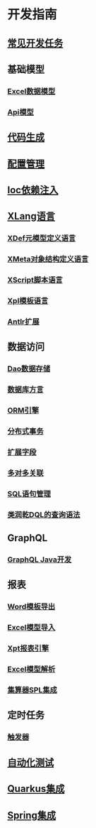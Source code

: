# 开发指南

## [常见开发任务](recipe/index.md)

## 基础模型

### [Excel数据模型](model/excel-model.md)

### [Api模型](model/api-model.md)

## [代码生成](codegen.md)

## [配置管理](config.md)

## [Ioc依赖注入](ioc.md)

## [XLang语言](xlang/index.md)

### [XDef元模型定义语言](xlang/xdef.md)
### [XMeta对象结构定义语言](xlang/xmeta.md)
### [XScript脚本语言](xlang/xscript.md)
### [Xpl模板语言](xlang/xpl.md)
### [Antlr扩展](xlang/antlr.md)

## 数据访问
### [Dao数据存储](orm/dao.md)
### [数据库方言](orm/dialect.md)
### [ORM引擎](orm/orm.md)
### [分布式事务](orm/tcc.md)
### [扩展字段](orm/ext-field.md)
### [多对多关联](orm/many-to-many.md)
### [SQL语句管理](orm/sql-lib.md)
### [类润乾DQL的查询语法](orm/dql.md)

## GraphQL
### [GraphQL Java开发](graphql/graphql-java.md)

## 报表
### [Word模板导出](report/word-template.md)
### [Excel模型导入](report/excel-import.md)
### [Xpt报表引擎](report/xpt-report.md)
### [Excel模型解析](report/excel-import.md)
### [集算器SPL集成](report/spl.md)

## 定时任务
### [触发器](job/trigger.md)


## [自动化测试](autotest.md)


## [Quarkus集成](quarkus.md)

## [Spring集成](spring.md)